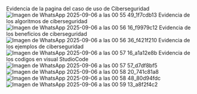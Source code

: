 Evidencia de la pagina del caso de uso de Ciberseguridad
![Imagen de WhatsApp 2025-09-06 a las 00 55 49_1f7cdb13](https://github.com/user-attachments/assets/ef83f619-7ff2-4a35-aeed-41066ce9d31f)
Evidencia de los algoritmos de ciberseguridad
![Imagen de WhatsApp 2025-09-06 a las 00 56 16_f9979c12](https://github.com/user-attachments/assets/8b7d9597-3082-4846-817e-5071794beb47)
Evidencia de los beneficios de ciberseguridad
![Imagen de WhatsApp 2025-09-06 a las 00 56 36_f421f210](https://github.com/user-attachments/assets/368d3439-95a0-4b3b-8700-e25f5823b4cf)
Evidencia de los ejemplos de ciberseguridad
![Imagen de WhatsApp 2025-09-06 a las 00 57 16_a1a12e8b](https://github.com/user-attachments/assets/7e0e10d8-6af7-4f6e-9dc7-601a9ea3f1bd)
Evidencia de los codigos en visual StudioCode
![Imagen de WhatsApp 2025-09-06 a las 00 57 57_d7df8bf5](https://github.com/user-attachments/assets/93d7219c-abee-4730-a1fd-45faecb2c97e)
![Imagen de WhatsApp 2025-09-06 a las 00 58 20_741c81a8](https://github.com/user-attachments/assets/9fac6256-254f-4523-9293-b61764f48cf7)
![Imagen de WhatsApp 2025-09-06 a las 00 58 48_80d94fdc](https://github.com/user-attachments/assets/1f74f121-bfaf-48a8-9232-67551461660e)
![Imagen de WhatsApp 2025-09-06 a las 00 59 13_a8f2f4c2](https://github.com/user-attachments/assets/69b35c8e-b3b8-4c70-a2e1-44aa483cf0ad)







